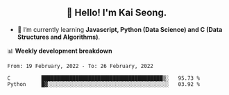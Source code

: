 <h2 align="center" color="blue">👋 Hello! I'm Kai Seong.</h2>   
   

- 🌱 I’m currently learning **Javascript, Python (Data Science) and C (Data Structures and Algorithms)**.  


📊 **Weekly development breakdown**
<!--START_SECTION:waka-->
```text
From: 19 February, 2022 - To: 26 February, 2022

C          ███████████████████████████████████████▒░   95.73 % 
Python     █▓░░░░░░░░░░░░░░░░░░░░░░░░░░░░░░░░░░░░░░░   03.92 % 
```
<!--END_SECTION:waka-->
